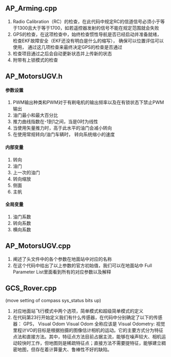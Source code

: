 ## AP_Arming.cpp
1. Radio Calibration（RC）的检查，在此代码中规定RC的信道信号必须小于等于1300且大于等于1700，如若遥控器发射的信号不能在规定范围就会失败
2. GPS的检查，在这项检查中，始终检查惯性导航是否已经启动并准备就绪， 检查EKF故障安全（EKF还没有明白是什么的缩写）， 确保可以位置评估可以使用， 通过这几项检查来最终决定GPS的检查是否通过
3. 检查项目通过之后会自动更新状态并上传新的状态
4. 附带有上锁模式的检查

## AP_MotorsUGV.h
#### 参数设置
1. PWM输出种类和PWM对于有刷电机的输出频率以及在有锁状态下禁止PWM输出
2. 油门最小和最大百分比
3. 推力曲线指数在-1到1之间，当是0时为线性
4. 当使用矢量推力时，高于此水平的油门会减小转向
5. 在使用常规转向/油门车辆时， 转向系统缩小的速度
#### 内部变量
1. 转向
2. 油门
3. 上一次的油门
4. 转向缩放
5. 侧面
6. 主帆
#### 全局变量
1. 油门系数
2. 转向系数
3. 横向系数

## AP_MotorsUGV.cpp
1. 阐述了头文件中的各个参数在地面站中对应的名称
2. 在这个代码中给出了以上参数的官方初始值，我们可以在地面站中 Full Parameter List里面看到所有的对应参数以及解释

## GCS_Rover.cpp
(move setting of compass sys_status bits up)
1. 对应地面站飞行模式中两个选项，简单模式和超级简单模式的定义
2. 在代码第23行开始定义我们有什么传感器，在代码中分别确定了以下的传感器： GPS， Visual Odom
Visual Odom 全称应该是 Visual Odometry: 视觉里程计VO的目标是根据拍摄的图像估计相机的运动。它的主要方式分为特征点法和直接方法。其中，特征点方法目前占据主流，能够在噪声较大、相机运动较快时工作，但地图则是稀疏特征点；直接方法不需要提特征，能够建立稠密地图，但存在着计算量大、鲁棒性不好的缺陷。
